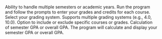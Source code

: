 Ability to handle multiple semesters or academic years.
Run the program and follow the prompts to enter your grades and credits for each course.
Select your grading system.
Supports multiple grading systems (e.g., 4.0, 10.0).
Option to include or exclude specific courses or grades.
Calculation of semester GPA or overall GPA.
The program will calculate and display your semester GPA or overall GPA.
